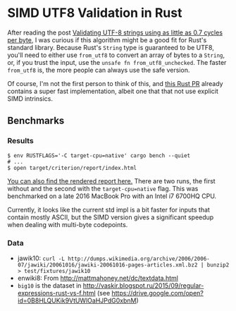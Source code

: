 # SIMD UTF8 Validation in Rust

After reading the post [Validating UTF-8 strings using as little as 0.7 cycles per byte](https://lemire.me/blog/2018/05/16/validating-utf-8-strings-using-as-little-as-0-7-cycles-per-byte/),
I was curious if this algorithm might be a good fit for Rust's standard library.
Because Rust's `String` type is guaranteed to be UTF8,
you'll need to either use `from_utf8` to convert an array of bytes to a `String`,
or, if you trust the input, use the `unsafe fn from_utf8_unchecked`.
The faster `from_utf8` is, the more people can always use the safe version.

Of course, I'm not the first person to think of this,
and [this Rust PR](https://github.com/rust-lang/rust/pull/30740)
already contains a super fast implementation,
albeit one that that not use explicit SIMD intrinsics.

## Benchmarks

### Results

```
$ env RUSTFLAGS='-C target-cpu=native' cargo bench --quiet
# ...
$ open target/criterion/report/index.html
```

[You can also  find the rendered report here.](https://killercup.github.io/simd-utf8-check/report/index.html)
There are two runs, the first without and the second with the `target-cpu=native` flag.
This was benchmarked on a late 2016 MacBook Pro with an Intel i7 6700HQ CPU.

Currently, it looks like the current std impl is a bit faster for inputs that contain mostly ASCII,
but the SIMD version gives a significant speedup when dealing with multi-byte codepoints.

### Data

- jawik10: `curl -L http://dumps.wikimedia.org/archive/2006/2006-07/jawiki/20061016/jawiki-20061016-pages-articles.xml.bz2 | bunzip2 > test/fixtures/jawik10`
- enwiki8: From <http://mattmahoney.net/dc/textdata.html>
- `big10` is the dataset in <http://vaskir.blogspot.ru/2015/09/regular-expressions-rust-vs-f.html> (see <https://drive.google.com/open?id=0B8HLQUKik9VtUWlOaHJPdG0xbnM>)
